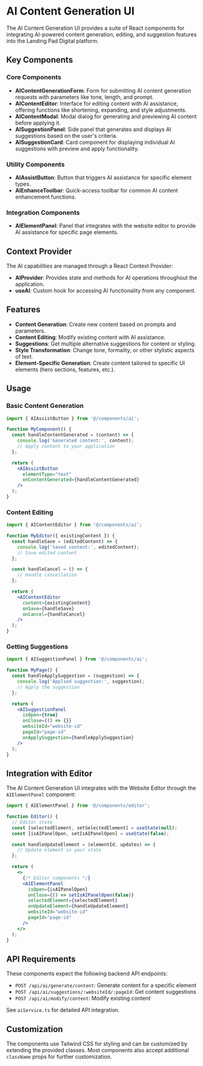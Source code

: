 # AI Content Generation UI

The AI Content Generation UI provides a suite of React components for integrating AI-powered content generation, editing, and suggestion features into the Landing Pad Digital platform.

## Key Components

### Core Components

- **AIContentGenerationForm**: Form for submitting AI content generation requests with parameters like tone, length, and prompt.
- **AIContentEditor**: Interface for editing content with AI assistance, offering functions like shortening, expanding, and style adjustments.
- **AIContentModal**: Modal dialog for generating and previewing AI content before applying it.
- **AISuggestionPanel**: Side panel that generates and displays AI suggestions based on the user's criteria.
- **AISuggestionCard**: Card component for displaying individual AI suggestions with preview and apply functionality.

### Utility Components

- **AIAssistButton**: Button that triggers AI assistance for specific element types.
- **AIEnhanceToolbar**: Quick-access toolbar for common AI content enhancement functions.

### Integration Components

- **AIElementPanel**: Panel that integrates with the website editor to provide AI assistance for specific page elements.

## Context Provider

The AI capabilities are managed through a React Context Provider:

- **AIProvider**: Provides state and methods for AI operations throughout the application.
- **useAI**: Custom hook for accessing AI functionality from any component.

## Features

- **Content Generation**: Create new content based on prompts and parameters.
- **Content Editing**: Modify existing content with AI assistance.
- **Suggestions**: Get multiple alternative suggestions for content or styling.
- **Style Transformation**: Change tone, formality, or other stylistic aspects of text.
- **Element-Specific Generation**: Create content tailored to specific UI elements (hero sections, features, etc.).

## Usage

### Basic Content Generation

```jsx
import { AIAssistButton } from '@/components/ai';

function MyComponent() {
  const handleContentGenerated = (content) => {
    console.log('Generated content:', content);
    // Apply content to your application
  };

  return (
    <AIAssistButton
      elementType="text"
      onContentGenerated={handleContentGenerated}
    />
  );
}
```

### Content Editing

```jsx
import { AIContentEditor } from '@/components/ai';

function MyEditor({ existingContent }) {
  const handleSave = (editedContent) => {
    console.log('Saved content:', editedContent);
    // Save edited content
  };

  const handleCancel = () => {
    // Handle cancellation
  };

  return (
    <AIContentEditor
      content={existingContent}
      onSave={handleSave}
      onCancel={handleCancel}
    />
  );
}
```

### Getting Suggestions

```jsx
import { AISuggestionPanel } from '@/components/ai';

function MyPage() {
  const handleApplySuggestion = (suggestion) => {
    console.log('Applied suggestion:', suggestion);
    // Apply the suggestion
  };

  return (
    <AISuggestionPanel
      isOpen={true}
      onClose={() => {}}
      websiteId="website-id"
      pageId="page-id"
      onApplySuggestion={handleApplySuggestion}
    />
  );
}
```

## Integration with Editor

The AI Content Generation UI integrates with the Website Editor through the `AIElementPanel` component:

```jsx
import { AIElementPanel } from '@/components/editor';

function Editor() {
  // Editor state
  const [selectedElement, setSelectedElement] = useState(null);
  const [isAIPanelOpen, setIsAIPanelOpen] = useState(false);

  const handleUpdateElement = (elementId, updates) => {
    // Update element in your state
  };

  return (
    <>
      {/* Editor components */}
      <AIElementPanel
        isOpen={isAIPanelOpen}
        onClose={() => setIsAIPanelOpen(false)}
        selectedElement={selectedElement}
        onUpdateElement={handleUpdateElement}
        websiteId="website-id"
        pageId="page-id"
      />
    </>
  );
}
```

## API Requirements

These components expect the following backend API endpoints:

- `POST /api/ai/generate/content`: Generate content for a specific element
- `POST /api/ai/suggestions/:websiteId/:pageId`: Get content suggestions
- `POST /api/ai/modify/content`: Modify existing content

See `aiService.ts` for detailed API integration.

## Customization

The components use Tailwind CSS for styling and can be customized by extending the provided classes. Most components also accept additional `className` props for further customization.
